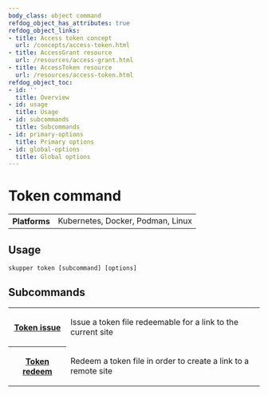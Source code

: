 ```yaml
---
body_class: object command
refdog_object_has_attributes: true
refdog_object_links:
- title: Access token concept
  url: /concepts/access-token.html
- title: AccessGrant resource
  url: /resources/access-grant.html
- title: AccessToken resource
  url: /resources/access-token.html
refdog_object_toc:
- id: ''
  title: Overview
- id: usage
  title: Usage
- id: subcommands
  title: Subcommands
- id: primary-options
  title: Primary options
- id: global-options
  title: Global options
---
```


# Token command

<section>

<table class="fields"><tr><th>Platforms</th><td>Kubernetes, Docker, Podman, Linux</td></table>

</section>

<section>

## Usage

~~~ shell
skupper token [subcommand] [options]
~~~

</section>

<section>

## Subcommands

<table class="objects">
<tr><th><a href="issue.html">Token issue</a></th><td><p>Issue a token file redeemable for a link to the current site</p>
</td></tr>
<tr><th><a href="redeem.html">Token redeem</a></th><td><p>Redeem a token file in order to create a link to a remote site</p>
</td></tr>
</table>

</section>
